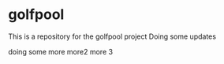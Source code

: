 # golfpool
This is a repository for the golfpool project
Doing some updates

doing some more
more2
more 3